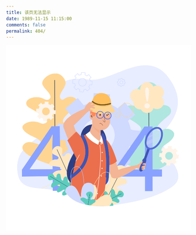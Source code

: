 ```yaml
---
title: 该页无法显示
date: 1989-11-15 11:15:00
comments: false
permalink: 404/
---
```


[![返回首页](images/404.svg)](/)
